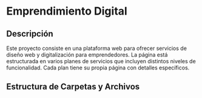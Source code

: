 # Emprendimiento Digital

## Descripción

Este proyecto consiste en una plataforma web para ofrecer servicios de diseño web y digitalización para emprendedores. La página está estructurada en varios planes de servicios que incluyen distintos niveles de funcionalidad. Cada plan tiene su propia página con detalles específicos.

## Estructura de Carpetas y Archivos

